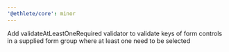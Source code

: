 ```yaml
---
'@ethlete/core': minor
---
```


Add validateAtLeastOneRequired validator to validate keys of form controls in a supplied form group where at least one need to be selected
